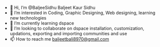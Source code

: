 - 👋 Hi, I’m @BaljeeSidhu Baljeet Kaur Sidhu
- 👀 I’m interested in Coding, Graphic Designing, Web designing, learning new technologies
- 🌱 I’m currently learning dspace
- 💞️ I’m looking to collaborate on dspace installation, customization, updations, exporting and importing communities and use
- 📫 How to reach me baljeetbali8970@gmail.com

<!---
BaljeeSidhu/BaljeeSidhu is a ✨ special ✨ repository because its `README.md` (this file) appears on your GitHub profile.
You can click the Preview link to take a look at your changes.
--->
